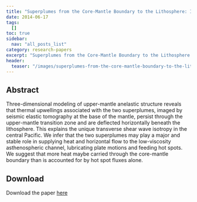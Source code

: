 ```yaml
---
title: "Superplumes from the Core-Mantle Boundary to the Lithosphere: Implications for Heat Flux"
date: 2014-06-17
tags:
  []
toc: true
sidebar:
  nav: "all_posts_list"
category: research-papers
excerpt: "Superplumes from the Core-Mantle Boundary to the Lithosphere: Implications for Heat Flux"
header:
  teaser: "/images/superplumes-from-the-core-mantle-boundary-to-the-lithosphere/QVplume.gif"
---
```


## Abstract 
Three-dimensional modeling of upper-mantle anelastic structure reveals that
thermal upwellings associated with the two superplumes, imaged by seismic
elastic tomography at the base of the mantle, persist through the upper-mantle
transition zone and are deflected horizontally beneath the lithosphere. This
explains the unique transverse shear wave isotropy in the central Pacific. We
infer that the two superplumes may play a major and stable role in supplying
heat and horizontal flow to the low-viscosity asthenospheric channel, lubricating plate motions and feeding hot spots. We suggest that more heat maybe carried through the core-mantle boundary than is accounted for by hot spot
fluxes alone.

## Download
Download the paper <a href="https://www.science.org/doi/full/10.1126/science.1069404" class="btn btn--success">here</a>
